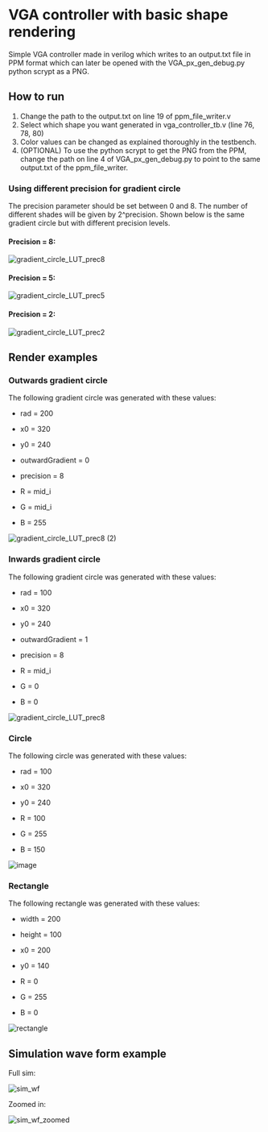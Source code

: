 # VGA controller with basic shape rendering
Simple VGA controller made in verilog which writes to an output.txt file in PPM format which can later be opened with the VGA_px_gen_debug.py python scrypt as a PNG.

## How to run
1. Change the path to the output.txt on line 19 of ppm_file_writer.v
2. Select which shape you want generated in vga_controller_tb.v (line 76, 78, 80)
3. Color values can be changed as explained thoroughly in the testbench.
4. (OPTIONAL) To use the python scrypt to get the PNG from the PPM, change the path on line 4 of VGA_px_gen_debug.py to point to the same output.txt of the ppm_file_writer.

### Using different precision for gradient circle
The precision parameter should be set between 0 and 8. The number of different shades will be given by 2^precision. Shown below is the same gradient circle but with different precision levels.

#### Precision = 8:

![gradient_circle_LUT_prec8](https://github.com/LudoProvost/VGA-controller-basic-shape-rendering/assets/70982826/637e8141-7d59-4c3f-be5c-d89462b5553f)

#### Precision = 5:

![gradient_circle_LUT_prec5](https://github.com/LudoProvost/VGA-controller-basic-shape-rendering/assets/70982826/3a11a2cb-0792-429b-952a-574a59623923)

#### Precision = 2:

![gradient_circle_LUT_prec2](https://github.com/LudoProvost/VGA-controller-basic-shape-rendering/assets/70982826/69717db6-1f43-455f-8639-1834cda6bbcf)

## Render examples
### Outwards gradient circle
The following gradient circle was generated with these values:
- rad = 200
* x0 = 320
+ y0 = 240
- outwardGradient = 0
* precision = 8
+ R = mid_i
- G = mid_i
* B = 255

![gradient_circle_LUT_prec8 (2)](https://github.com/LudoProvost/VGA-controller-basic-shape-rendering/assets/70982826/915a84f9-1cd1-413b-baff-18105ff75210)

### Inwards gradient circle
The following gradient circle was generated with these values:
- rad = 100
* x0 = 320
+ y0 = 240
- outwardGradient = 1
* precision = 8
+ R = mid_i
- G = 0
* B = 0

![gradient_circle_LUT_prec8](https://github.com/LudoProvost/VGA-controller-basic-shape-rendering/assets/70982826/f35397aa-2247-4954-a745-edff4802f455)

### Circle
The following circle was generated with these values:
- rad = 100
* x0 = 320
+ y0 = 240
- R = 100
* G = 255
+ B = 150

![image](https://github.com/LudoProvost/VGA-controller-basic-shape-rendering/assets/70982826/2e77fa48-08d9-488d-96bc-67d9c0066eaa)

### Rectangle
The following rectangle was generated with these values:
- width = 200
* height = 100
+ x0 = 200
- y0 = 140
* R = 0
+ G = 255
- B = 0

![rectangle](https://github.com/LudoProvost/VGA-controller-basic-shape-rendering/assets/70982826/889cb368-8a97-4c8e-8a74-8f8a7e34bf5c)

## Simulation wave form example
Full sim:

![sim_wf](https://github.com/LudoProvost/VGA-controller-basic-shape-rendering/assets/70982826/139a596d-1d69-4c2f-a957-b18357251798)

Zoomed in:

![sim_wf_zoomed](https://github.com/LudoProvost/VGA-controller-basic-shape-rendering/assets/70982826/b9e6057a-5a5f-4681-84b3-5a8214cd7677)
